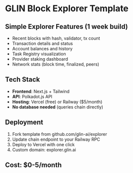 # GLIN Block Explorer Template

## Simple Explorer Features (1 week build)
- Recent blocks with hash, validator, tx count
- Transaction details and status
- Account balances and history
- Task Registry visualization
- Provider staking dashboard
- Network stats (block time, finalized, peers)

## Tech Stack
- **Frontend**: Next.js + Tailwind
- **API**: Polkadot.js API
- **Hosting**: Vercel (free) or Railway ($5/month)
- **No database needed** (queries chain directly)

## Deployment
1. Fork template from github.com/glin-ai/explorer
2. Update chain endpoint to your Railway RPC
3. Deploy to Vercel with one click
4. Custom domain: explorer.glin.ai

## Cost: $0-5/month